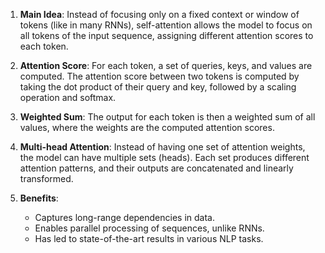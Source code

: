 1. **Main Idea**: Instead of focusing only on a fixed context or window of tokens (like in many RNNs), self-attention allows the model to focus on all tokens of the input sequence, assigning different attention scores to each token.

2. **Attention Score**: For each token, a set of queries, keys, and values are computed. The attention score between two tokens is computed by taking the dot product of their query and key, followed by a scaling operation and softmax.

3. **Weighted Sum**: The output for each token is then a weighted sum of all values, where the weights are the computed attention scores.

4. **Multi-head Attention**: Instead of having one set of attention weights, the model can have multiple sets (heads). Each set produces different attention patterns, and their outputs are concatenated and linearly transformed.

5. **Benefits**:
   - Captures long-range dependencies in data.
   - Enables parallel processing of sequences, unlike RNNs.
   - Has led to state-of-the-art results in various NLP tasks.